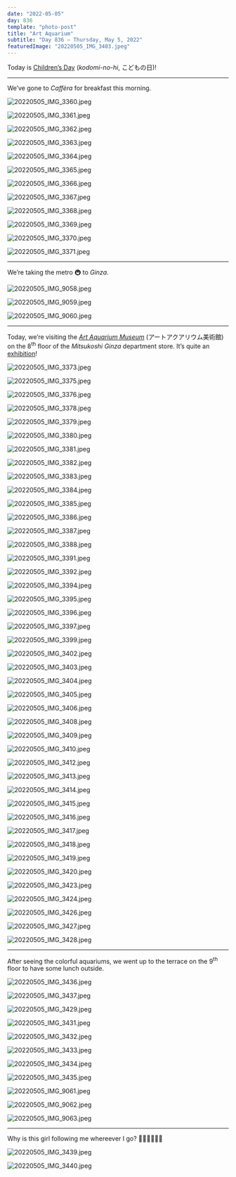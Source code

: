 ```yaml
---
date: "2022-05-05"
day: 836
template: "photo-post"
title: "Art Aquarium"
subtitle: "Day 836 – Thursday, May 5, 2022"
featuredImage: "20220505_IMG_3403.jpeg"
---
```


Today is <a href="https://en.wikipedia.org/wiki/Children%27s_Day_(Japan)">Children’s Day</a> (_kodomi-no-hi_, こどもの日)!

<hr />

We’ve gone to _Caffèra_ for breakfast this morning.

![20220505_IMG_3360.jpeg](20220505_IMG_3360.jpeg)

![20220505_IMG_3361.jpeg](20220505_IMG_3361.jpeg)

![20220505_IMG_3362.jpeg](20220505_IMG_3362.jpeg)

![20220505_IMG_3363.jpeg](20220505_IMG_3363.jpeg)

![20220505_IMG_3364.jpeg](20220505_IMG_3364.jpeg)

![20220505_IMG_3365.jpeg](20220505_IMG_3365.jpeg)

![20220505_IMG_3366.jpeg](20220505_IMG_3366.jpeg)

![20220505_IMG_3367.jpeg](20220505_IMG_3367.jpeg)

![20220505_IMG_3368.jpeg](20220505_IMG_3368.jpeg)

![20220505_IMG_3369.jpeg](20220505_IMG_3369.jpeg)

![20220505_IMG_3370.jpeg](20220505_IMG_3370.jpeg)

![20220505_IMG_3371.jpeg](20220505_IMG_3371.jpeg)

<hr />

We’re taking the metro 🚇 to _Ginza_.

![20220505_IMG_9058.jpeg](20220505_IMG_9058.jpeg)

![20220505_IMG_9059.jpeg](20220505_IMG_9059.jpeg)

![20220505_IMG_9060.jpeg](20220505_IMG_9060.jpeg)

<hr />

Today, we’re visiting the _<a href="https://goo.gl/maps/tv9rvV5MMzK1RLvz6">Art Aquarium Museum</a>_ (アートアクアリウム美術館) on the 8<sup>th</sup> floor of the _Mitsukoshi Ginza_ department store. It’s quite an <a href="https://artaquarium.jp/en/">exhibition</a>!

![20220505_IMG_3373.jpeg](20220505_IMG_3373.jpeg)

![20220505_IMG_3375.jpeg](20220505_IMG_3375.jpeg)

![20220505_IMG_3376.jpeg](20220505_IMG_3376.jpeg)

![20220505_IMG_3378.jpeg](20220505_IMG_3378.jpeg)

![20220505_IMG_3379.jpeg](20220505_IMG_3379.jpeg)

![20220505_IMG_3380.jpeg](20220505_IMG_3380.jpeg)

![20220505_IMG_3381.jpeg](20220505_IMG_3381.jpeg)

![20220505_IMG_3382.jpeg](20220505_IMG_3382.jpeg)

![20220505_IMG_3383.jpeg](20220505_IMG_3383.jpeg)

![20220505_IMG_3384.jpeg](20220505_IMG_3384.jpeg)

![20220505_IMG_3385.jpeg](20220505_IMG_3385.jpeg)

![20220505_IMG_3386.jpeg](20220505_IMG_3386.jpeg)

![20220505_IMG_3387.jpeg](20220505_IMG_3387.jpeg)

![20220505_IMG_3388.jpeg](20220505_IMG_3388.jpeg)

![20220505_IMG_3391.jpeg](20220505_IMG_3391.jpeg)

![20220505_IMG_3392.jpeg](20220505_IMG_3392.jpeg)

![20220505_IMG_3394.jpeg](20220505_IMG_3394.jpeg)

![20220505_IMG_3395.jpeg](20220505_IMG_3395.jpeg)

![20220505_IMG_3396.jpeg](20220505_IMG_3396.jpeg)

![20220505_IMG_3397.jpeg](20220505_IMG_3397.jpeg)

![20220505_IMG_3399.jpeg](20220505_IMG_3399.jpeg)

![20220505_IMG_3402.jpeg](20220505_IMG_3402.jpeg)

![20220505_IMG_3403.jpeg](20220505_IMG_3403.jpeg)

![20220505_IMG_3404.jpeg](20220505_IMG_3404.jpeg)

![20220505_IMG_3405.jpeg](20220505_IMG_3405.jpeg)

![20220505_IMG_3406.jpeg](20220505_IMG_3406.jpeg)

![20220505_IMG_3408.jpeg](20220505_IMG_3408.jpeg)

![20220505_IMG_3409.jpeg](20220505_IMG_3409.jpeg)

![20220505_IMG_3410.jpeg](20220505_IMG_3410.jpeg)

![20220505_IMG_3412.jpeg](20220505_IMG_3412.jpeg)

![20220505_IMG_3413.jpeg](20220505_IMG_3413.jpeg)

![20220505_IMG_3414.jpeg](20220505_IMG_3414.jpeg)

![20220505_IMG_3415.jpeg](20220505_IMG_3415.jpeg)

![20220505_IMG_3416.jpeg](20220505_IMG_3416.jpeg)

![20220505_IMG_3417.jpeg](20220505_IMG_3417.jpeg)

![20220505_IMG_3418.jpeg](20220505_IMG_3418.jpeg)

![20220505_IMG_3419.jpeg](20220505_IMG_3419.jpeg)

![20220505_IMG_3420.jpeg](20220505_IMG_3420.jpeg)

![20220505_IMG_3423.jpeg](20220505_IMG_3423.jpeg)

![20220505_IMG_3424.jpeg](20220505_IMG_3424.jpeg)

![20220505_IMG_3426.jpeg](20220505_IMG_3426.jpeg)

![20220505_IMG_3427.jpeg](20220505_IMG_3427.jpeg)

![20220505_IMG_3428.jpeg](20220505_IMG_3428.jpeg)

<hr />

After seeing the colorful aquariums, we went up to the terrace on the 9<sup>th</sup> floor to have some lunch outside.

![20220505_IMG_3436.jpeg](20220505_IMG_3436.jpeg)

![20220505_IMG_3437.jpeg](20220505_IMG_3437.jpeg)

![20220505_IMG_3429.jpeg](20220505_IMG_3429.jpeg)

![20220505_IMG_3431.jpeg](20220505_IMG_3431.jpeg)

![20220505_IMG_3432.jpeg](20220505_IMG_3432.jpeg)

![20220505_IMG_3433.jpeg](20220505_IMG_3433.jpeg)

![20220505_IMG_3434.jpeg](20220505_IMG_3434.jpeg)

![20220505_IMG_3435.jpeg](20220505_IMG_3435.jpeg)

![20220505_IMG_9061.jpeg](20220505_IMG_9061.jpeg)

![20220505_IMG_9062.jpeg](20220505_IMG_9062.jpeg)

![20220505_IMG_9063.jpeg](20220505_IMG_9063.jpeg)

<hr />

Why is this girl following me whereever I go? 🚶🏻‍♂️🚶🏻‍♀️

![20220505_IMG_3439.jpeg](20220505_IMG_3439.jpeg)

![20220505_IMG_3440.jpeg](20220505_IMG_3440.jpeg)
